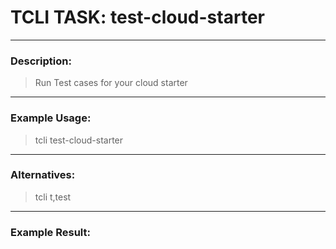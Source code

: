 # TCLI TASK: test-cloud-starter

---
### Description:
> Run Test cases for your cloud starter

---
### Example Usage:
> tcli test-cloud-starter

---
### Alternatives:
> tcli t,test


---
### Example Result:
